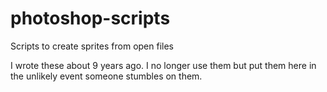 # photoshop-scripts
Scripts to create sprites from open files

I wrote these about 9 years ago. I no longer use them but put them here in the unlikely event someone stumbles on them.
